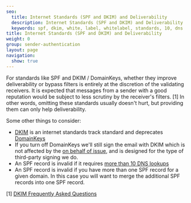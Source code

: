 ```yaml
---
seo:
  title: Internet Standards (SPF and DKIM) and Deliverability
  description: Internet Standards (SPF and DKIM) and Deliverability
  keywords: spf, dkim, white, label, whitelabel, standards, 10, dns
title: Internet Standards (SPF and DKIM) and Deliverability
weight: 0
group: sender-authentication
layout: page
navigation:
  show: true
---
```


For standards like SPF and DKIM / DomainKeys, whether they improve deliverability or bypass filters is entirely at the discretion of the validating receivers. It is expected that messages from a sender with a good reputation would be subject to less scrutiny by the receiver's filters. [1] In other words, omitting these standards usually doesn't hurt, but providing them can only help deliverability. 

Some other things to consider:

- [DKIM](http://tools.ietf.org/html/rfc4871) is an internet standards track standard and deprecates [DomainKeys](http://tools.ietf.org/html/rfc4870)
- If you turn off DomainKeys we'll still sign the email with DKIM which is not affected by the [on behalf of issue]({{root_url}}/help-support/sending-email/troubleshooting-sender-authentication/), and is designed for the type of third-party signing we do.
- An SPF record is invalid if it requires [more than 10 DNS lookups]({{root_url}}/help-support/account-and-senttings/spf-records/)
- An SPF record is invalid if you have more than one SPF record for a given domain. In this case you will want to merge the additional SPF records into one SPF record.

[1] [DKIM Frequently Asked Questions](http://www.dkim.org/info/dkim-faq.html)
